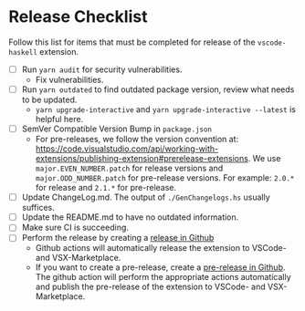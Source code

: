 # Release Checklist

Follow this list for items that must be completed for release of the `vscode-haskell` extension.

- [ ] Run `yarn audit` for security vulnerabilities.
  - Fix vulnerabilities.
- [ ] Run `yarn outdated` to find outdated package version, review what needs to be updated.
  - `yarn upgrade-interactive` and `yarn upgrade-interactive --latest` is helpful here.
- [ ] SemVer Compatible Version Bump in `package.json`
  - For pre-releases, we follow the version convention at: https://code.visualstudio.com/api/working-with-extensions/publishing-extension#prerelease-extensions. We use `major.EVEN_NUMBER.patch` for release versions and `major.ODD_NUMBER.patch` for pre-release versions. For example: `2.0.*` for release and `2.1.*` for pre-release.
- [ ] Update ChangeLog.md. The output of `./GenChangelogs.hs` usually suffices.
- [ ] Update the README.md to have no outdated information.
- [ ] Make sure CI is succeeding.
- [ ] Perform the release by creating a [release in Github](https://github.com/haskell/vscode-haskell/releases)
  - Github actions will automatically release the extension to VSCode- and VSX-Marketplace.
  - If you want to create a pre-release, create a [pre-release in Github](https://github.com/haskell/vscode-haskell/releases). The github action will perform the appropriate actions automatically and publish the pre-release of the extension to VSCode- and VSX-Marketplace.
